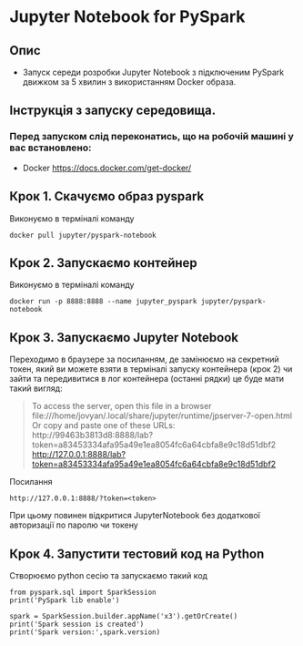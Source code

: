 Jupyter Notebook for PySpark
=================================================================================================================

## Опис
- Запуск середи розробки Jupyter Notebook з підключеним PySpark движком за 5 хвилин з використанням Docker образа.


## Інструкція з запуску середовища.

### Перед запуском слід переконатись, що на робочій машині у вас встановлено:
 - Docker https://docs.docker.com/get-docker/
  
## Крок 1. Скачуємо образ pyspark
Виконуємо в терміналі команду
```
docker pull jupyter/pyspark-notebook
```

## Крок 2. Запускаємо контейнер
Виконуємо в терміналі команду  
```
docker run -p 8888:8888 --name jupyter_pyspark jupyter/pyspark-notebook
```

## Крок 3. Запускаємо Jupyter Notebook
Переходимо в браузере за посиланням, де замінюємо <token> на секретний токен, який ви можете взяти в терміналі запуску контейнера (крок 2) чи зайти та передивитися в лог контейнера (останні рядки) це буде мати такий вигляд:   


>To access the server, open this file in a browser  
>file:///home/jovyan/.local/share/jupyter/runtime/jpserver-7-open.html  
>Or copy and paste one of these URLs:  
>http://99463b3813d8:8888/lab?token=a83453334afa95a49e1ea8054fc6a64cbfa8e9c18d51dbf2  
>http://127.0.0.1:8888/lab?token=a83453334afa95a49e1ea8054fc6a64cbfa8e9c18d51dbf2  

Посилання
```
http://127.0.0.1:8888/?token=<token>
```

При цьому повинен відкритися JupyterNotebook без додаткової авторизації по паролю чи токену

## Крок 4. Запустити тестовий код на Python
Створюємо python сесію та запускаємо такий код
```
from pyspark.sql import SparkSession
print('PySpark lib enable')
    
spark = SparkSession.builder.appName('x3').getOrCreate()
print('Spark session is created')
print('Spark version:',spark.version)
```
